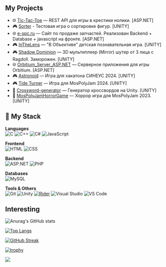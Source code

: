 ## My Projects
- 🌐 [Tic-Tac-Toe](https://github.com/KirillPolytech/internship-entry-task) — REST API для игры в крестики нолики. [ASP.NET]
- 🎮 [Sorter](https://github.com/KirillPolytech/Sorter_Test_Task) - Тестовая игра о сортировке фигур. [UNITY]
- 🌐 [e-spc.ru](https://e-spc.ru/) — Сайт по продаже запчастей. Реализован Backend + Database + javascript на фронте. [ASP.NET]
- 🎮 [InTheLens](https://store.steampowered.com/app/3658080/V_obektive/) — "В Объективе" детская познавательная игра. [UNITY]
- 🎮 [Shadow Dominion](https://github.com/KirillPolytech/Shadow_Dominion) — 3D мультиплеер (Mirror) шутер от 3 лица с Ragdoll. Заморожен. [UNITY]
- 🌐 [Orbitium_Server_ASP.NET](https://github.com/KirillPolytech/Orbitium_Server_ASP.NET) — Серверное приложения для игры Orbitium. [ASP.NET]
- 🎮 [Astronoid](https://github.com/KirillPolytech/Astronoid) — Игра для хакатона СИНЕУС 2024. [UNITY]
- 🎮 [Tide Turner](https://mrnchr.itch.io/tide-turner) — Игра для MosPolyJam 2024. [UNITY]
- 🧠 [Crossword-generator](https://github.com/KirillPolytech/Crossword-generator) — Генератор кроссвордов на Unity. [UNITY]
- 👻 [MosPolyJamHorrorGame](https://github.com/KirillPolytech/MosPolyJamHorrorGame) — Хоррор игра для MosPolyJam 2023. [UNITY]


## 🧠 My Stack
**Languages**  
![C](https://img.shields.io/badge/C-A8B9CC?style=for-the-badge&logo=c&logoColor=white)
![C++](https://img.shields.io/badge/C++-00599C?style=for-the-badge&logo=cplusplus&logoColor=white)
![C#](https://img.shields.io/badge/C%23-239120?style=for-the-badge&logo=csharp&logoColor=white)
![JavaScript](https://img.shields.io/badge/JavaScript-F7DF1E?style=for-the-badge&logo=javascript&logoColor=black)

**Frontend**  
![HTML](https://img.shields.io/badge/HTML5-E34F26?style=for-the-badge&logo=html5&logoColor=white)
![CSS](https://img.shields.io/badge/CSS3-1572B6?style=for-the-badge&logo=css3&logoColor=white)

**Backend**  
![ASP.NET](https://img.shields.io/badge/ASP.NET-512BD4?style=for-the-badge&logo=dotnet&logoColor=white)
![PHP](https://img.shields.io/badge/PHP-777BB4?style=for-the-badge&logo=php&logoColor=white)

**Databases**  
![MySQL](https://img.shields.io/badge/MySQL-4479A1?style=for-the-badge&logo=mysql&logoColor=white)

**Tools & Others**  
![Git](https://img.shields.io/badge/Git-F05032?style=for-the-badge&logo=git&logoColor=white)
![Unity](https://img.shields.io/badge/Unity-000000?style=for-the-badge&logo=unity&logoColor=white)
[![Rider](https://img.shields.io/badge/Rider-000000?style=for-the-badge&logo=rider&logoColor=white)](https://www.jetbrains.com/rider/)
![Visual Studio](https://img.shields.io/badge/Visual%20Studio-5C2D91?style=for-the-badge&logo=visualstudio&logoColor=white)
![VS Code](https://img.shields.io/badge/VS%20Code-007ACC?style=for-the-badge&logo=visualstudiocode&logoColor=white)

## Interesting
![Anurag's GitHub stats](https://github-readme-stats.vercel.app/api?username=KirillPolytech&show_icons=true&theme=radical)

[![Top Langs](https://github-readme-stats.vercel.app/api/top-langs/?username=KirillPolytech&layout=compact)](https://github.com/anuraghazra/github-readme-stats)

[![GitHub Streak](https://github-readme-streak-stats.herokuapp.com/?user=KirillPolytech&theme=dark)](https://git.io/streak-stats)

[![trophy](https://github-profile-trophy.vercel.app/?username=KirillPolytech&theme=onedark)](https://github.com/ryo-ma/github-profile-trophy)

![](https://komarev.com/ghpvc/?username=KirillPolytech&color=green)

